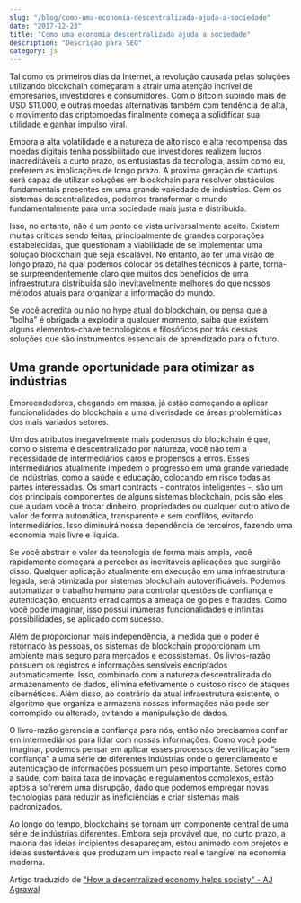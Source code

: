 ```yaml
---
slug: "/blog/como-uma-economia-descentralizada-ajuda-a-sociedade"
date: "2017-12-23"
title: "Como uma economia descentralizada ajuda a sociedade"
description: "Descrição para SEO"
category: js
---
```


Tal como os primeiros dias da Internet, a revolução causada pelas soluções utilizando blockchain começaram a atrair uma atenção incrível de empresários, investidores e consumidores. Com o Bitcoin subindo mais de USD \$11.000, e outras moedas alternativas também com tendência de alta, o movimento das criptomoedas finalmente começa a solidificar sua utilidade e ganhar impulso viral.

Embora a alta volatilidade e a natureza de alto risco e alta recompensa das moedas digitais tenha possibilitado que investidores realizem lucros inacreditáveis a curto prazo, os entusiastas da tecnologia, assim como eu, preferem as implicações de longo prazo. A próxima geração de startups será capaz de utilizar soluções em blockchain para resolver obstáculos fundamentais presentes em uma grande variedade de indústrias. Com os sistemas descentralizados, podemos transformar o mundo fundamentalmente para uma sociedade mais justa e distribuída.

Isso, no entanto, não é um ponto de vista universalmente aceito. Existem muitas críticas sendo feitas, principalmente de grandes corporações estabelecidas, que questionam a viabilidade de se implementar uma solução blockchain que seja escalável. No entanto, ao ter uma visão de longo prazo, na qual podemos colocar os detalhes técnicos à parte, torna-se surpreendentemente claro que muitos dos benefícios de uma infraestrutura distribuída são inevitavelmente melhores do que nossos métodos atuais para organizar a informação do mundo.

Se você acredita ou não no hype atual do blockchain, ou pensa que a "bolha" é obrigada a explodir a qualquer momento, saiba que existem alguns elementos-chave tecnológicos e filosóficos por trás dessas soluções que são instrumentos essenciais de aprendizado para o futuro.

## Uma grande oportunidade para otimizar as indústrias

Empreendedores, chegando em massa, já estão começando a aplicar funcionalidades do blockchain a uma diverisdade de áreas problemáticas dos mais variados setores.

Um dos atributos inegavelmente mais poderosos do blockchain é que, como o sistema é descentralizado por natureza, você não tem a necessidade de intermediários caros e propensos a erros. Esses intermediários atualmente impedem o progresso em uma grande variedade de indústrias, como a saúde e educação, colocando em risco todas as partes interessadas. Os smart contracts - contratos inteligentes -, são um dos principais componentes de alguns sistemas blockchain, pois são eles que ajudam você a trocar dinheiro, propriedades ou qualquer outro ativo de valor de forma automática, transparente e sem conflitos, evitando intermediários. Isso diminuirá nossa dependência de terceiros, fazendo uma economia mais livre e líquida.

Se você abstrair o valor da tecnologia de forma mais ampla, você rapidamente começará a perceber as inevitáveis aplicações que surgirão disso. Qualquer aplicação atualmente em execução em uma infraestrutura legada, será otimizada por sistemas blockchain autoverificáveis. Podemos automatizar o trabalho humano para controlar questões de confiança e autenticação, enquanto erradicamos a ameaça de golpes e fraudes. Como você pode imaginar, isso possui inúmeras funcionalidades e infinitas possibilidades, se aplicado com sucesso.

Além de proporcionar mais independência, à medida que o poder é retornado às pessoas, os sistemas de blockchain proporcionam um ambiente mais seguro para mercados e ecossistemas. Os livros-razão possuem os registros e informações sensíveis encriptados automaticamente. Isso, combinado com a natureza descentralizada do armazenamento de dados, elimina efetivamente o custoso risco de ataques cibernéticos. Além disso, ao contrário da atual infraestrutura existente, o algoritmo que organiza e armazena nossas informações não pode ser corrompido ou alterado, evitando a manipulação de dados.

O livro-razão gerencia a confiança para nós, então não precisamos confiar em intermediários para lidar com nossas informações. Como você pode imaginar, podemos pensar em aplicar esses processos de verificação "sem confiança" a uma série de diferentes indústrias onde o gerenciamento e autenticação de informações possuem um peso importante. Setores como a saúde, com baixa taxa de inovação e regulamentos complexos, estão aptos a sofrerem uma disrupção, dado que podemos empregar novas tecnologias para reduzir as ineficiências e criar sistemas mais padronizados.

Ao longo do tempo, blockchains se tornam um componente central de uma série de indústrias diferentes. Embora seja provável que, no curto prazo, a maioria das ideias incipientes desapareçam, estou animado com projetos e ideias sustentáveis que produzam um impacto real e tangível na economia moderna.

Artigo traduzido de ["How a decentralized economy helps society" - AJ Agrawal](https://thenextweb.com/contributors/2017/12/12/decentralized-economy-helps-society/)
